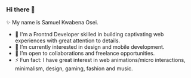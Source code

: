 ### Hi there 👋

   ✨ My name is Samuel Kwabena Osei.

- 🔭 I'm a Frontnd Developer skilled in building captivating web experiences with great attention to details.
- 🌱 I’m currently interested in design and mobile development.
- 👯 I’m open to collaborations and freelance opportunities.
- ⚡ Fun fact: I have great interest in web animations/micro interactions, minimalism, design, gaming, fashion and music.
